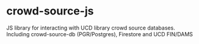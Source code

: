 # crowd-source-js
JS library for interacting with UCD library crowd source databases.  Including crowd-source-db (PGR/Postgres), Firestore and UCD FIN/DAMS
